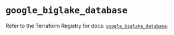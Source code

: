 # `google_biglake_database`

Refer to the Terraform Registry for docs: [`google_biglake_database`](https://registry.terraform.io/providers/hashicorp/google/6.37.0/docs/resources/biglake_database).
